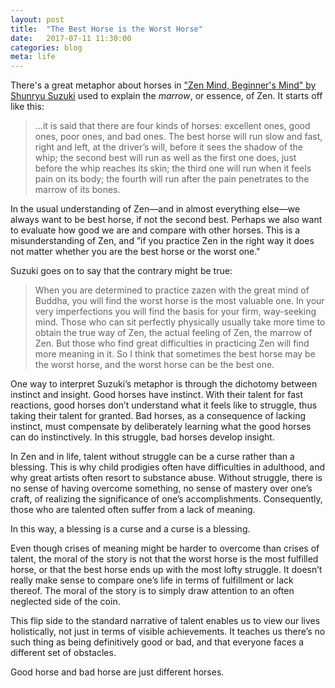 ```yaml
---
layout: post
title:  "The Best Horse is the Worst Horse"
date:   2017-07-11 11:30:00
categories: blog
meta: life
---
```


There's a great metaphor about horses in ["Zen Mind, Beginner's Mind" by Shunryu Suzuki](https://www.goodreads.com/book/show/402843.Zen_Mind_Beginner_s_Mind) used to explain the _marrow_, or essence, of Zen. It starts off like this: 

>...it is said that there are four kinds of horses: excellent ones, good ones, poor ones, and bad ones. The best horse will run slow and fast, right and left, at the driver’s will, before it sees the shadow of the whip; the second best will run as well as the first one does, just before the whip reaches its skin; the third one will run when it feels pain on its body; the fourth will run after the pain penetrates to the marrow of its bones.

In the usual understanding of Zen—and in almost everything else—we always want to be best horse, if not the second best. Perhaps we also want to evaluate how good we are and compare with other horses. This is a misunderstanding of Zen, and ”if you practice Zen in the right way it does not matter whether you are the best horse or the worst one." 

Suzuki goes on to say that the contrary might be true:

>When you are determined to practice zazen with the great mind of Buddha, you will find the worst horse is the most valuable one. In your very imperfections you will find the basis for your firm, way-seeking mind. Those who can sit perfectly physically usually take more time to obtain the true way of Zen, the actual feeling of Zen, the marrow of Zen. But those who find great difficulties in practicing Zen will find more meaning in it. So I think that sometimes the best horse may be the worst horse, and the worst horse can be the best one.

One way to interpret Suzuki’s metaphor is through the dichotomy between instinct and insight. Good horses have instinct. With their talent for fast reactions, good horses don’t understand what it feels like to struggle, thus taking their talent for granted. Bad horses, as a consequence of lacking instinct, must compensate by deliberately learning what the good horses can do instinctively. In this struggle, bad horses develop insight. 

In Zen and in life, talent without struggle can be a curse rather than a blessing. This is why child prodigies often have difficulties in adulthood, and why great artists often resort to substance abuse. Without struggle, there is no sense of having overcome something, no sense of mastery over one’s craft, of realizing the significance of one’s accomplishments. Consequently, those who are talented often suffer from a lack of meaning.

In this way, a blessing is a curse and a curse is a blessing. 

Even though crises of meaning might be harder to overcome than crises of talent, the moral of the story is not that the worst horse is the most fulfilled horse, or that the best horse ends up with the most lofty struggle. It doesn’t really make sense to compare one’s life in terms of fulfillment or lack thereof. The moral of the story is to simply draw attention to an often neglected side of the coin. 

This flip side to the standard narrative of talent enables us to view our lives holistically, not just in terms of visible achievements. It teaches us there’s no such thing as being definitively good or bad, and that everyone faces a different set of obstacles.

Good horse and bad horse are just different horses. 




